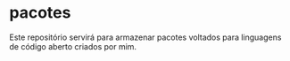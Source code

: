 # pacotes
Este repositório servirá para armazenar pacotes voltados para linguagens de código aberto criados por mim.
